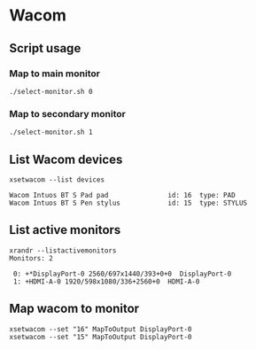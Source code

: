 # Wacom

## Script usage

### Map to main monitor

```
./select-monitor.sh 0
```

### Map to secondary monitor

```
./select-monitor.sh 1
```

## List Wacom devices
```
xsetwacom --list devices

Wacom Intuos BT S Pad pad               id: 16  type: PAD       
Wacom Intuos BT S Pen stylus            id: 15  type: STYLUS  
```

## List active monitors

```
xrandr --listactivemonitors
Monitors: 2

 0: +*DisplayPort-0 2560/697x1440/393+0+0  DisplayPort-0
 1: +HDMI-A-0 1920/598x1080/336+2560+0  HDMI-A-0
```

## Map wacom to monitor 

```
xsetwacom --set "16" MapToOutput DisplayPort-0
xsetwacom --set "15" MapToOutput DisplayPort-0
```



